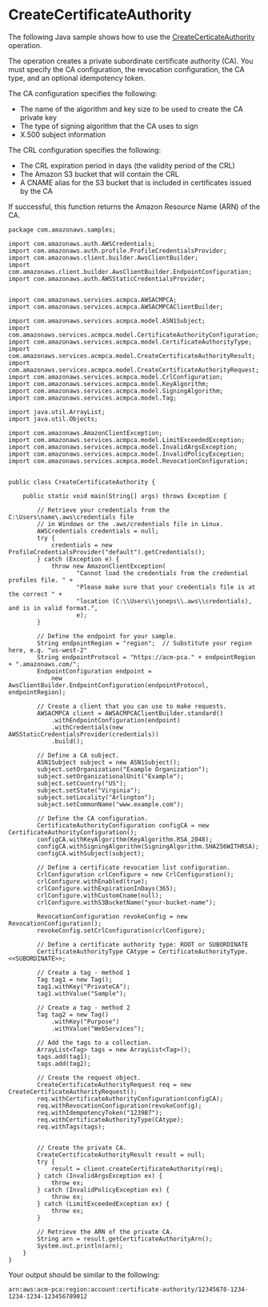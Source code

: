 # CreateCertificateAuthority<a name="JavaApi-CreatePrivateCertificateAuthority"></a>

The following Java sample shows how to use the [CreateCerticateAuthority](https://docs.aws.amazon.com/acm-pca/latest/APIReference/API_CreateCertificateAuthority.html) operation\.

The operation creates a private subordinate certificate authority \(CA\)\. You must specify the CA configuration, the revocation configuration, the CA type, and an optional idempotency token\.

The CA configuration specifies the following:
+ The name of the algorithm and key size to be used to create the CA private key
+ The type of signing algorithm that the CA uses to sign
+ X\.500 subject information

The CRL configuration specifies the following:
+ The CRL expiration period in days \(the validity period of the CRL\)
+ The Amazon S3 bucket that will contain the CRL
+ A CNAME alias for the S3 bucket that is included in certificates issued by the CA

If successful, this function returns the Amazon Resource Name \(ARN\) of the CA\. 

```
package com.amazonaws.samples;

import com.amazonaws.auth.AWSCredentials;
import com.amazonaws.auth.profile.ProfileCredentialsProvider;
import com.amazonaws.client.builder.AwsClientBuilder;
import com.amazonaws.client.builder.AwsClientBuilder.EndpointConfiguration;
import com.amazonaws.auth.AWSStaticCredentialsProvider;


import com.amazonaws.services.acmpca.AWSACMPCA;
import com.amazonaws.services.acmpca.AWSACMPCAClientBuilder;

import com.amazonaws.services.acmpca.model.ASN1Subject;
import com.amazonaws.services.acmpca.model.CertificateAuthorityConfiguration;
import com.amazonaws.services.acmpca.model.CertificateAuthorityType;
import com.amazonaws.services.acmpca.model.CreateCertificateAuthorityResult;
import com.amazonaws.services.acmpca.model.CreateCertificateAuthorityRequest;
import com.amazonaws.services.acmpca.model.CrlConfiguration;
import com.amazonaws.services.acmpca.model.KeyAlgorithm;
import com.amazonaws.services.acmpca.model.SigningAlgorithm;
import com.amazonaws.services.acmpca.model.Tag;

import java.util.ArrayList;
import java.util.Objects;

import com.amazonaws.AmazonClientException;
import com.amazonaws.services.acmpca.model.LimitExceededException;
import com.amazonaws.services.acmpca.model.InvalidArgsException;
import com.amazonaws.services.acmpca.model.InvalidPolicyException;
import com.amazonaws.services.acmpca.model.RevocationConfiguration;


public class CreateCertificateAuthority {

    public static void main(String[] args) throws Exception {

        // Retrieve your credentials from the C:\Users\name\.aws\credentials file
        // in Windows or the .aws/credentials file in Linux.
        AWSCredentials credentials = null;
        try {
            credentials = new ProfileCredentialsProvider("default").getCredentials();
        } catch (Exception e) {
            throw new AmazonClientException(
                   "Cannot load the credentials from the credential profiles file. " +
                   "Please make sure that your credentials file is at the correct " +
                   "location (C:\\Users\\joneps\\.aws\\credentials), and is in valid format.",
                   e);
        }
       
        // Define the endpoint for your sample.
        String endpointRegion = "region";  // Substitute your region here, e.g. "us-west-2"
        String endpointProtocol = "https://acm-pca." + endpointRegion + ".amazonaws.com/";
        EndpointConfiguration endpoint =
            new AwsClientBuilder.EndpointConfiguration(endpointProtocol, endpointRegion);
       
        // Create a client that you can use to make requests.
        AWSACMPCA client = AWSACMPCAClientBuilder.standard()
            .withEndpointConfiguration(endpoint)
            .withCredentials(new AWSStaticCredentialsProvider(credentials))
            .build();
    
        // Define a CA subject.
        ASN1Subject subject = new ASN1Subject();
        subject.setOrganization("Example Organization");
        subject.setOrganizationalUnit("Example");
        subject.setCountry("US");
        subject.setState("Virginia");
        subject.setLocality("Arlington");
        subject.setCommonName("www.example.com");

        // Define the CA configuration.
        CertificateAuthorityConfiguration configCA = new CertificateAuthorityConfiguration();
        configCA.withKeyAlgorithm(KeyAlgorithm.RSA_2048);
        configCA.withSigningAlgorithm(SigningAlgorithm.SHA256WITHRSA);
        configCA.withSubject(subject);

        // Define a certificate revocation list configuration.
        CrlConfiguration crlConfigure = new CrlConfiguration();
        crlConfigure.withEnabled(true);
        crlConfigure.withExpirationInDays(365);
        crlConfigure.withCustomCname(null);
        crlConfigure.withS3BucketName("your-bucket-name");

        RevocationConfiguration revokeConfig = new RevocationConfiguration();
        revokeConfig.setCrlConfiguration(crlConfigure);
      
        // Define a certificate authority type: ROOT or SUBORDINATE
        CertificateAuthorityType CAtype = CertificateAuthorityType.<<SUBORDINATE>>;
      
        // Create a tag - method 1
        Tag tag1 = new Tag();
        tag1.withKey("PrivateCA");
        tag1.withValue("Sample");
      
        // Create a tag - method 2
        Tag tag2 = new Tag()
            .withKey("Purpose")
            .withValue("WebServices");
      
        // Add the tags to a collection.
        ArrayList<Tag> tags = new ArrayList<Tag>();
        tags.add(tag1);
        tags.add(tag2);
      
        // Create the request object.
        CreateCertificateAuthorityRequest req = new CreateCertificateAuthorityRequest();
        req.withCertificateAuthorityConfiguration(configCA);
        req.withRevocationConfiguration(revokeConfig);
        req.withIdempotencyToken("123987");
        req.withCertificateAuthorityType(CAtype);
        req.withTags(tags);
      

        // Create the private CA.
        CreateCertificateAuthorityResult result = null;
        try {
            result = client.createCertificateAuthority(req);
        } catch (InvalidArgsException ex) {
            throw ex;
        } catch (InvalidPolicyException ex) {
            throw ex;
        } catch (LimitExceededException ex) {
            throw ex;
        }

        // Retrieve the ARN of the private CA.
        String arn = result.getCertificateAuthorityArn();
        System.out.println(arn);
    }
}
```

Your output should be similar to the following:

```
arn:aws:acm-pca:region:account:certificate-authority/12345678-1234-1234-1234-123456789012
```